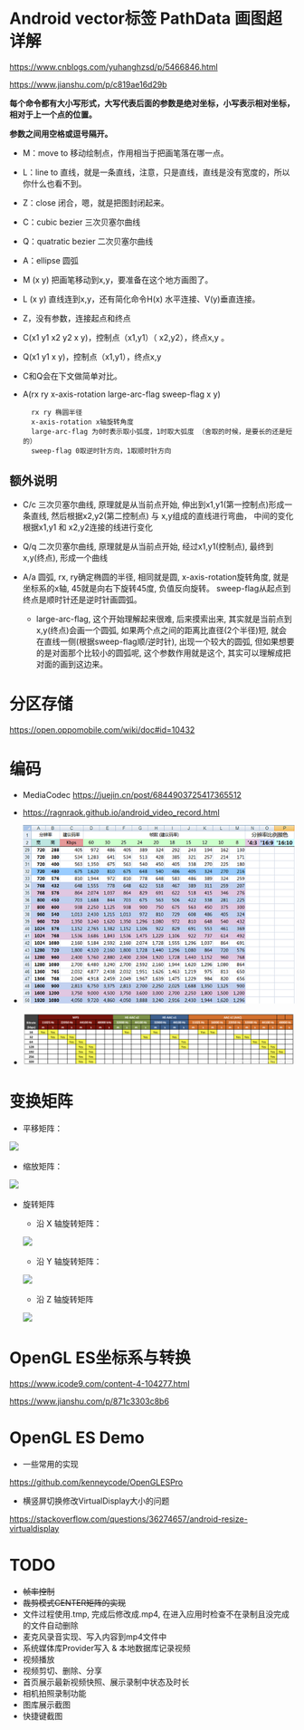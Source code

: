# Android vector标签 PathData 画图超详解

<https://www.cnblogs.com/yuhanghzsd/p/5466846.html>

<https://www.jianshu.com/p/c819ae16d29b>

**每个命令都有大小写形式，大写代表后面的参数是绝对坐标，小写表示相对坐标，相对于上一个点的位置。**

**参数之间用空格或逗号隔开。**


* M：move to 移动绘制点，作用相当于把画笔落在哪一点。
* L：line to 直线，就是一条直线，注意，只是直线，直线是没有宽度的，所以你什么也看不到。
* Z：close 闭合，嗯，就是把图封闭起来。
* C：cubic bezier 三次贝塞尔曲线
* Q：quatratic bezier 二次贝塞尔曲线
* A：ellipse 圆弧

* M (x y) 把画笔移动到x,y，要准备在这个地方画图了。
* L (x y) 直线连到x,y，还有简化命令H(x) 水平连接、V(y)垂直连接。
* Z，没有参数，连接起点和终点
* C(x1 y1 x2 y2 x y)，控制点（x1,y1）（ x2,y2），终点x,y 。
* Q(x1 y1 x y)，控制点（x1,y1），终点x,y
* C和Q会在下文做简单对比。
* A(rx ry x-axis-rotation large-arc-flag sweep-flag x y)

		rx ry 椭圆半径
		x-axis-rotation x轴旋转角度
		large-arc-flag 为0时表示取小弧度，1时取大弧度 （舍取的时候，是要长的还是短的）
		sweep-flag 0取逆时针方向，1取顺时针方向

## 额外说明

* C/c 三次贝塞尔曲线, 原理就是从当前点开始, 伸出到x1,y1(第一控制点)形成一条直线, 然后根据x2,y2(第二控制点) 与 x,y组成的直线进行弯曲，
中间的变化根据x1,y1 和 x2,y2连接的线进行变化

* Q/q 二次贝塞尔曲线, 原理就是从当前点开始, 经过x1,y1(控制点), 最终到x,y(终点), 形成一个曲线

* A/a 圆弧, rx, ry确定椭圆的半径, 相同就是圆, x-axis-rotation旋转角度, 就是坐标系的x轴, 45就是向右下旋转45度, 负值反向旋转。
sweep-flag从起点到终点是顺时针还是逆时针画圆弧。

    * large-arc-flag, 这个开始理解起来很难, 后来摸索出来, 其实就是当前点到x,y(终点)会画一个圆弧, 如果两个点之间的距离比直径(2个半径)短,
就会在直线一侧(根据sweep-flag顺/逆时针), 出现一个较大的圆弧, 但如果想要的是对面那个比较小的圆弧呢, 这个参数作用就是这个, 其实可以理解成把对面的画到这边来。 


# 分区存储

<https://open.oppomobile.com/wiki/doc#id=10432>

# 编码

* MediaCodec <https://juejin.cn/post/6844903725417365512>

* <https://ragnraok.github.io/android_video_record.html>

* ![video](video.jpeg)

* ![audio](audio.png)

# 变换矩阵

* 平移矩阵：

![](https://upload-images.jianshu.io/upload_images/5297002-3f9bafdd3d5c1557.png)
    
* 缩放矩阵：

![](https://upload-images.jianshu.io/upload_images/5297002-e55d299f5e371806.png)

* 旋转矩阵

    * 沿 X 轴旋转矩阵：
    
    ![](https://upload-images.jianshu.io/upload_images/5297002-2ccda925a87c9003.png)

    * 沿 Y 轴旋转矩阵：
    
    ![](https://upload-images.jianshu.io/upload_images/5297002-c84e20d1b478349e.png)
 
    * 沿 Z 轴旋转矩阵
       
    ![](https://upload-images.jianshu.io/upload_images/5297002-499d0a40900fee07.png)

# OpenGL ES坐标系与转换

<https://www.icode9.com/content-4-104277.html>
   
<https://www.jianshu.com/p/871c3303c8b6> 

# OpenGL ES Demo

* 一些常用的实现

<https://github.com/kenneycode/OpenGLESPro>

* 横竖屏切换修改VirtualDisplay大小的问题

<https://stackoverflow.com/questions/36274657/android-resize-virtualdisplay>


# TODO

* ~~帧率控制~~
* ~~裁剪模式CENTER矩阵的实现~~
* 文件过程使用.tmp, 完成后修改成.mp4, 在进入应用时检查不在录制且没完成的文件自动删除
* 麦克风录音实现、写入内容到mp4文件中
* 系统媒体库Provider写入 & 本地数据库记录视频
* 视频播放
* 视频剪切、删除、分享
* 首页展示最新视频快照、展示录制中状态及时长
* 相机拍照录制功能
* 图库展示截图
* 快捷键截图
